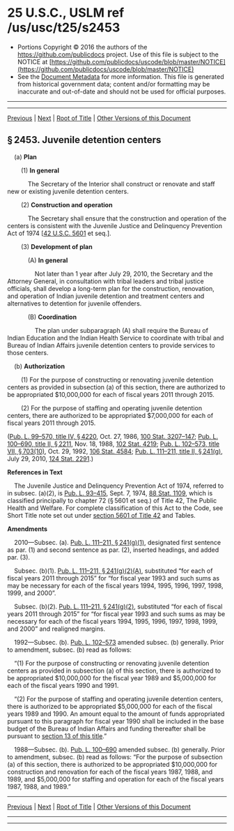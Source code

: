 ---
---

# 25 U.S.C., USLM ref /us/usc/t25/s2453

* Portions Copyright © 2016 the authors of the https://github.com/publicdocs project.
  Use of this file is subject to the NOTICE at [https://github.com/publicdocs/uscode/blob/master/NOTICE](https://github.com/publicdocs/uscode/blob/master/NOTICE)
* See the [Document Metadata](././../../../../..//README.md) for more information.
  This file is generated from historical government data; content and/or formatting may be inaccurate and out-of-date and should not be used for official purposes.

----------
----------

[Previous](./../../../../..//us/usc/t25/ch26/schV/m__us_usc_t25_s2452.md) | [Next](./../../../../..//us/usc/t25/ch26/schV/m__us_usc_t25_s2454.md) | [Root of Title](./../../../../../) | [Other Versions of this Document](https://publicdocs.github.io/go/links?ns=uslm&ref=%2Fus%2Fusc%2Ft25%2Fs2453)

## § 2453. Juvenile detention centers

    (a) __Plan__ 

        (1) __In general__ 

            The Secretary of the Interior shall construct or renovate and staff new or existing juvenile detention centers.

        (2) __Construction and operation__ 

            The Secretary shall ensure that the construction and operation of the centers is consistent with the Juvenile Justice and Delinquency Prevention Act of 1974 \[[42 U.S.C. 5601][/us/usc/t42/s5601] et seq.\].

        (3) __Development of plan__ 

            (A) __In general__ 

                Not later than 1 year after July 29, 2010, the Secretary and the Attorney General, in consultation with tribal leaders and tribal justice officials, shall develop a long-term plan for the construction, renovation, and operation of Indian juvenile detention and treatment centers and alternatives to detention for juvenile offenders.

            (B) __Coordination__ 

                The plan under subparagraph (A) shall require the Bureau of Indian Education and the Indian Health Service to coordinate with tribal and Bureau of Indian Affairs juvenile detention centers to provide services to those centers.

    (b) __Authorization__ 

        (1) For the purpose of constructing or renovating juvenile detention centers as provided in subsection (a) of this section, there are authorized to be appropriated $10,000,000 for each of fiscal years 2011 through 2015.

        (2) For the purpose of staffing and operating juvenile detention centers, there are authorized to be appropriated $7,000,000 for each of fiscal years 2011 through 2015.

([Pub. L. 99–570, title IV, § 4220][/us/pl/99/570/s4220], Oct. 27, 1986, [100 Stat. 3207–147][/us/stat/100/3207-147]; [Pub. L. 100–690, title II, § 2211][/us/pl/100/690/s2211], Nov. 18, 1988, [102 Stat. 4219][/us/stat/102/4219]; [Pub. L. 102–573, title VII, § 703(10)][/us/pl/102/573/s703/10], Oct. 29, 1992, [106 Stat. 4584][/us/stat/106/4584]; [Pub. L. 111–211, title II, § 241(g)][/us/pl/111/211/s241/g], July 29, 2010, [124 Stat. 2291][/us/stat/124/2291].)

 __References in Text__ 

    The Juvenile Justice and Delinquency Prevention Act of 1974, referred to in subsec. (a)(2), is [Pub. L. 93–415][/us/pl/93/415], Sept. 7, 1974, [88 Stat. 1109][/us/stat/88/1109], which is classified principally to chapter 72 (§ 5601 et seq.) of Title 42, The Public Health and Welfare. For complete classification of this Act to the Code, see Short Title note set out under [section 5601 of Title 42][/us/usc/t42/s5601] and Tables.

 __Amendments__ 

    2010—Subsec. (a). [Pub. L. 111–211, § 241(g)(1)][/us/pl/111/211/s241/g/1], designated first sentence as par. (1) and second sentence as par. (2), inserted headings, and added par. (3).

    Subsec. (b)(1). [Pub. L. 111–211, § 241(g)(2)(A)][/us/pl/111/211/s241/g/2/A], substituted “for each of fiscal years 2011 through 2015” for “for fiscal year 1993 and such sums as may be necessary for each of the fiscal years 1994, 1995, 1996, 1997, 1998, 1999, and 2000”.

    Subsec. (b)(2). [Pub. L. 111–211, § 241(g)(2)][/us/pl/111/211/s241/g/2], substituted “for each of fiscal years 2011 through 2015” for “for fiscal year 1993 and such sums as may be necessary for each of the fiscal years 1994, 1995, 1996, 1997, 1998, 1999, and 2000” and realigned margins.

    1992—Subsec. (b). [Pub. L. 102–573][/us/pl/102/573] amended subsec. (b) generally. Prior to amendment, subsec. (b) read as follows:

    “(1) For the purpose of constructing or renovating juvenile detention centers as provided in subsection (a) of this section, there is authorized to be appropriated $10,000,000 for the fiscal year 1989 and $5,000,000 for each of the fiscal years 1990 and 1991.

    “(2) For the purpose of staffing and operating juvenile detention centers, there is authorized to be appropriated $5,000,000 for each of the fiscal years 1989 and 1990. An amount equal to the amount of funds appropriated pursuant to this paragraph for fiscal year 1990 shall be included in the base budget of the Bureau of Indian Affairs and funding thereafter shall be pursuant to [section 13 of this title][/us/usc/t25/s13].”

    1988—Subsec. (b). [Pub. L. 100–690][/us/pl/100/690] amended subsec. (b) generally. Prior to amendment, subsec. (b) read as follows: “For the purpose of subsection (a) of this section, there is authorized to be appropriated $10,000,000 for construction and renovation for each of the fiscal years 1987, 1988, and 1989, and $5,000,000 for staffing and operation for each of the fiscal years 1987, 1988, and 1989.”

----------

[Previous](./../../../../..//us/usc/t25/ch26/schV/m__us_usc_t25_s2452.md) | [Next](./../../../../..//us/usc/t25/ch26/schV/m__us_usc_t25_s2454.md) | [Root of Title](./../../../../../) | [Other Versions of this Document](https://publicdocs.github.io/go/links?ns=uslm&ref=%2Fus%2Fusc%2Ft25%2Fs2453)

----------
----------

[/us/usc/t42/s5601]: https://publicdocs.github.io/go/links?ns=uslm&ref=%2Fus%2Fusc%2Ft42%2Fs5601
[/us/pl/99/570/s4220]: https://publicdocs.github.io/go/links?ns=uslm&ref=%2Fus%2Fpl%2F99%2F570%2Fs4220
[/us/stat/100/3207-147]: https://publicdocs.github.io/go/links?ns=uslm&ref=%2Fus%2Fstat%2F100%2F3207-147
[/us/pl/100/690/s2211]: https://publicdocs.github.io/go/links?ns=uslm&ref=%2Fus%2Fpl%2F100%2F690%2Fs2211
[/us/stat/102/4219]: https://publicdocs.github.io/go/links?ns=uslm&ref=%2Fus%2Fstat%2F102%2F4219
[/us/pl/102/573/s703/10]: https://publicdocs.github.io/go/links?ns=uslm&ref=%2Fus%2Fpl%2F102%2F573%2Fs703%2F10
[/us/stat/106/4584]: https://publicdocs.github.io/go/links?ns=uslm&ref=%2Fus%2Fstat%2F106%2F4584
[/us/pl/111/211/s241/g]: https://publicdocs.github.io/go/links?ns=uslm&ref=%2Fus%2Fpl%2F111%2F211%2Fs241%2Fg
[/us/stat/124/2291]: https://publicdocs.github.io/go/links?ns=uslm&ref=%2Fus%2Fstat%2F124%2F2291
[/us/pl/93/415]: https://publicdocs.github.io/go/links?ns=uslm&ref=%2Fus%2Fpl%2F93%2F415
[/us/stat/88/1109]: https://publicdocs.github.io/go/links?ns=uslm&ref=%2Fus%2Fstat%2F88%2F1109
[/us/usc/t42/s5601]: https://publicdocs.github.io/go/links?ns=uslm&ref=%2Fus%2Fusc%2Ft42%2Fs5601
[/us/pl/111/211/s241/g/1]: https://publicdocs.github.io/go/links?ns=uslm&ref=%2Fus%2Fpl%2F111%2F211%2Fs241%2Fg%2F1
[/us/pl/111/211/s241/g/2/A]: https://publicdocs.github.io/go/links?ns=uslm&ref=%2Fus%2Fpl%2F111%2F211%2Fs241%2Fg%2F2%2FA
[/us/pl/111/211/s241/g/2]: https://publicdocs.github.io/go/links?ns=uslm&ref=%2Fus%2Fpl%2F111%2F211%2Fs241%2Fg%2F2
[/us/pl/102/573]: https://publicdocs.github.io/go/links?ns=uslm&ref=%2Fus%2Fpl%2F102%2F573
[/us/usc/t25/s13]: https://publicdocs.github.io/go/links?ns=uslm&ref=%2Fus%2Fusc%2Ft25%2Fs13
[/us/pl/100/690]: https://publicdocs.github.io/go/links?ns=uslm&ref=%2Fus%2Fpl%2F100%2F690



